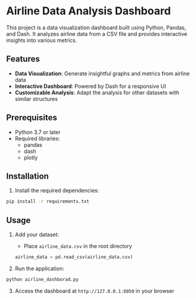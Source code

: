 # Airline Data Analysis Dashboard

This project is a data visualization dashboard built using Python, Pandas, and Dash. It analyzes airline data from a CSV file and provides interactive insights into various metrics.

## Features

- **Data Visualization**: Generate insightful graphs and metrics from airline data
- **Interactive Dashboard**: Powered by Dash for a responsive UI
- **Customizable Analysis**: Adapt the analysis for other datasets with similar structures

## Prerequisites

- Python 3.7 or later
- Required libraries:
  - pandas
  - dash
  - plotly

## Installation

1. Install the required dependencies:
```bash
pip install -r requirements.txt
```
## Usage

1. Add your dataset:
   - Place `airline_data.csv` in the root directory
   ```python
   airline_data = pd.read_csv(airline_data.csv)
   ```
   
2. Run the application:
```bash
python airline_dashborad.py
```

3. Access the dashboard at `http://127.0.0.1:8050` in your browser
